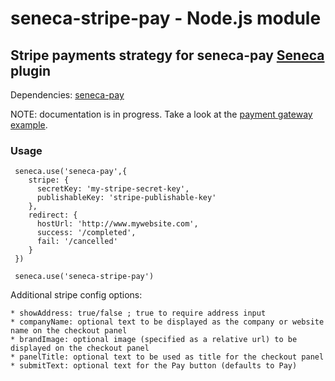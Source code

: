 # seneca-stripe-pay - Node.js module
 
## Stripe payments strategy for seneca-pay <a href="https://github.com/rjrodger/seneca">Seneca</a> plugin

Dependencies: [seneca-pay](/iantocristian/seneca-pay)

NOTE: documentation is in progress. Take a look at the <a href="http://github.com/rjrodger/seneca-examples">payment gateway example</a>.

### Usage

     seneca.use('seneca-pay',{
        stripe: {
          secretKey: 'my-stripe-secret-key',
          publishableKey: 'stripe-publishable-key'
        },
        redirect: {
          hostUrl: 'http://www.mywebsite.com',
          success: '/completed',
          fail: '/cancelled'
        }
     })

     seneca.use('seneca-stripe-pay')

Additional stripe config options:

    * showAddress: true/false ; true to require address input
    * companyName: optional text to be displayed as the company or website name on the checkout panel
    * brandImage: optional image (specified as a relative url) to be displayed on the checkout panel
    * panelTitle: optional text to be used as title for the checkout panel
    * submitText: optional text for the Pay button (defaults to Pay)













